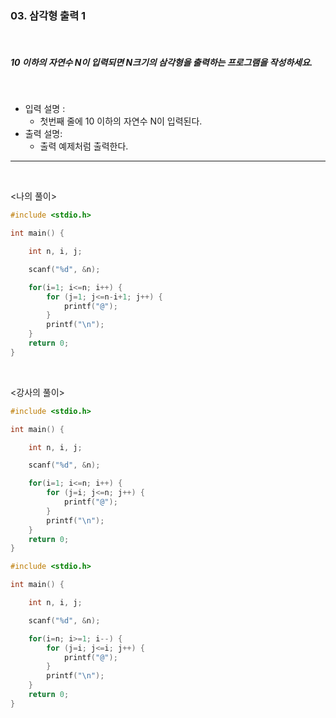 ### 03. 삼각형 출력 1

<br>

##### 10 이하의 자연수 N이 입력되면 N크기의 삼각형을 출력하는 프로그램을 작성하세요.

<br>

- 입력 설명 :
  - 첫번째 줄에 10 이하의 자연수 N이 입력된다.
    <br>
- 출력 설명:
  - 출력 예제처럼 출력한다.

---

<br>

<나의 풀이>

```c
#include <stdio.h>

int main() {

	int n, i, j;

	scanf("%d", &n);

	for(i=1; i<=n; i++) {
		for (j=1; j<=n-i+1; j++) {
			printf("@");
		}
		printf("\n");
	}
	return 0;
}
```

<br>

<강사의 풀이>

```c
#include <stdio.h>

int main() {

	int n, i, j;

	scanf("%d", &n);

	for(i=1; i<=n; i++) {
		for (j=i; j<=n; j++) {
			printf("@");
		}
		printf("\n");
	}
	return 0;
}
```

```c
#include <stdio.h>

int main() {

	int n, i, j;

	scanf("%d", &n);

	for(i=n; i>=1; i--) {
		for (j=i; j<=i; j++) {
			printf("@");
		}
		printf("\n");
	}
	return 0;
}
```
